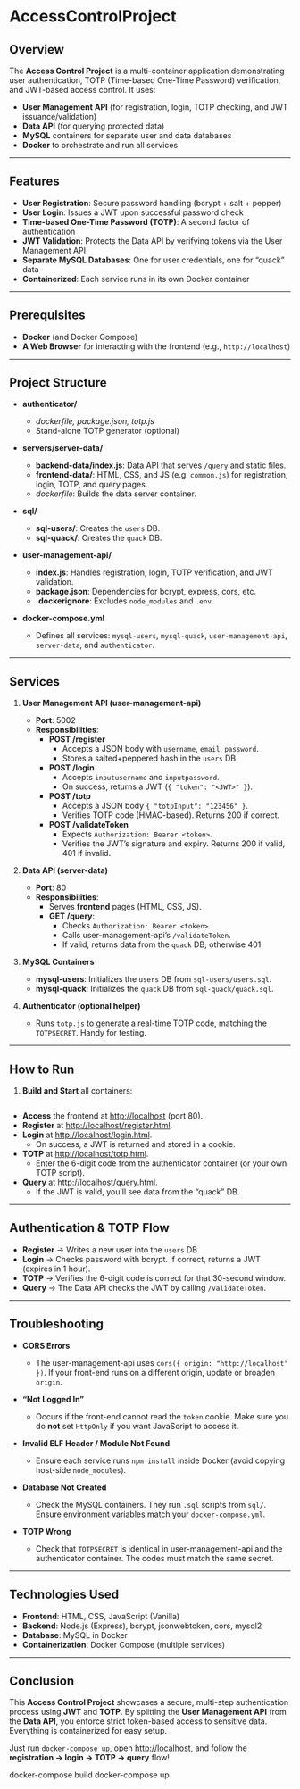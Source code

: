 # AccessControlProject

## Overview
The **Access Control Project** is a multi-container application demonstrating user authentication, TOTP (Time-based One-Time Password) verification, and JWT-based access control. It uses:

- **User Management API** (for registration, login, TOTP checking, and JWT issuance/validation)  
- **Data API** (for querying protected data)  
- **MySQL** containers for separate user and data databases  
- **Docker** to orchestrate and run all services

---

## Features
- **User Registration**: Secure password handling (bcrypt + salt + pepper)  
- **User Login**: Issues a JWT upon successful password check  
- **Time-based One-Time Password (TOTP)**: A second factor of authentication  
- **JWT Validation**: Protects the Data API by verifying tokens via the User Management API  
- **Separate MySQL Databases**: One for user credentials, one for “quack” data  
- **Containerized**: Each service runs in its own Docker container  

---

## Prerequisites
- **Docker** (and Docker Compose)  
- **A Web Browser** for interacting with the frontend (e.g., `http://localhost`)

---

## Project Structure

- **authenticator/**  
  - *dockerfile, package.json, totp.js*  
  - Stand-alone TOTP generator (optional)

- **servers/server-data/**  
  - **backend-data/index.js**: Data API that serves `/query` and static files.  
  - **frontend-data/**: HTML, CSS, and JS (e.g. `common.js`) for registration, login, TOTP, and query pages.  
  - *dockerfile*: Builds the data server container.

- **sql/**  
  - **sql-users/**: Creates the `users` DB.  
  - **sql-quack/**: Creates the `quack` DB.

- **user-management-api/**  
  - **index.js**: Handles registration, login, TOTP verification, and JWT validation.  
  - **package.json**: Dependencies for bcrypt, express, cors, etc.  
  - **.dockerignore**: Excludes `node_modules` and `.env`.

- **docker-compose.yml**  
  - Defines all services: `mysql-users`, `mysql-quack`, `user-management-api`, `server-data`, and `authenticator`.

---

## Services

1. **User Management API (user-management-api)**
   - **Port**: 5002  
   - **Responsibilities**:
     - **POST /register**  
       - Accepts a JSON body with `username`, `email`, `password`.  
       - Stores a salted+peppered hash in the `users` DB.  
     - **POST /login**  
       - Accepts `inputusername` and `inputpassword`.  
       - On success, returns a JWT (`{ "token": "<JWT>" }`).  
     - **POST /totp**  
       - Accepts a JSON body `{ "totpInput": "123456" }`.  
       - Verifies TOTP code (HMAC-based). Returns 200 if correct.  
     - **POST /validateToken**  
       - Expects `Authorization: Bearer <token>`.  
       - Verifies the JWT’s signature and expiry. Returns 200 if valid, 401 if invalid.

2. **Data API (server-data)**
   - **Port**: 80  
   - **Responsibilities**:
     - Serves **frontend** pages (HTML, CSS, JS).  
     - **GET /query**:  
       - Checks `Authorization: Bearer <token>`.  
       - Calls user-management-api’s `/validateToken`.  
       - If valid, returns data from the `quack` DB; otherwise 401.

3. **MySQL Containers**
   - **mysql-users**: Initializes the `users` DB from `sql-users/users.sql`.  
   - **mysql-quack**: Initializes the `quack` DB from `sql-quack/quack.sql`.

4. **Authenticator (optional helper)**
   - Runs `totp.js` to generate a real-time TOTP code, matching the `TOTPSECRET`. Handy for testing.

---

## How to Run
1. **Build and Start** all containers:
   ```bash
- **Access** the frontend at [http://localhost](http://localhost) (port 80).  
- **Register** at [http://localhost/register.html](http://localhost/register.html).  
- **Login** at [http://localhost/login.html](http://localhost/login.html).  
  - On success, a JWT is returned and stored in a cookie.  
- **TOTP** at [http://localhost/totp.html](http://localhost/totp.html).  
  - Enter the 6-digit code from the authenticator container (or your own TOTP script).  
- **Query** at [http://localhost/query.html](http://localhost/query.html).  
  - If the JWT is valid, you’ll see data from the “quack” DB.

---

## Authentication & TOTP Flow

- **Register** → Writes a new user into the `users` DB.  
- **Login** → Checks password with bcrypt. If correct, returns a JWT (expires in 1 hour).  
- **TOTP** → Verifies the 6-digit code is correct for that 30-second window.  
- **Query** → The Data API checks the JWT by calling `/validateToken`.

---

## Troubleshooting

- **CORS Errors**  
  - The user-management-api uses `cors({ origin: "http://localhost" })`. If your front-end runs on a different origin, update or broaden `origin`.

- **“Not Logged In”**  
  - Occurs if the front-end cannot read the `token` cookie. Make sure you do **not** set `HttpOnly` if you want JavaScript to access it.

- **Invalid ELF Header / Module Not Found**  
  - Ensure each service runs `npm install` inside Docker (avoid copying host-side `node_modules`).

- **Database Not Created**  
  - Check the MySQL containers. They run `.sql` scripts from `sql/`. Ensure environment variables match your `docker-compose.yml`.

- **TOTP Wrong**  
  - Check that `TOTPSECRET` is identical in user-management-api and the authenticator container. The codes must match the same secret.

---

## Technologies Used

- **Frontend**: HTML, CSS, JavaScript (Vanilla)  
- **Backend**: Node.js (Express), bcrypt, jsonwebtoken, cors, mysql2  
- **Database**: MySQL in Docker  
- **Containerization**: Docker Compose (multiple services)

---

## Conclusion

This **Access Control Project** showcases a secure, multi-step authentication process using **JWT** and **TOTP**. By splitting the **User Management API** from the **Data API**, you enforce strict token-based access to sensitive data. Everything is containerized for easy setup.

Just run `docker-compose up`, open [http://localhost](http://localhost), and follow the **registration → login → TOTP → query** flow!

   docker-compose build
   docker-compose up
